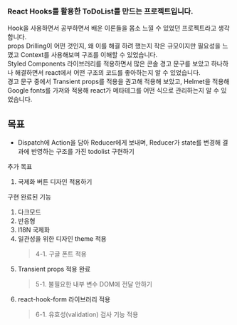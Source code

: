### React Hooks를 활용한 ToDoList를 만드는 프로젝트입니다.

Hook을 사용하면서 공부하면서 배운 이론들을 몸소 느낄 수 있었던 프로젝트라고 생각합니다.  
props Drilling이 어떤 것인지, 왜 이를 해결 하려 했는지 작은 규모이지만 필요성을 느꼈고 Context를 사용해보며 구조를 이해할 수 있었습니다.  
Styled Components 라이브러리를 적용하면서 많은 콘솔 경고 문구를 보았고 하나하나 해결하면서 react에서 어떤 구조의 코드를 좋아하는지 알 수 있었습니다.  
경고 문구 중에서 Transient props를 적용을 권고해 적용해 보았고, Helmet을 적용해 Google fonts를 가져와 적용해 react가 메타테그를 어떤 식으로 관리하는지 알 수 있었습니다.

## 목표

- Dispatch에 Action을 담아 Reducer에게 보내며, Reducer가 state를 변경해 결과에 반영하는 구조를 가진 todolist 구현하기

추가 목표

1. 국제화 버튼 디자인 적용하기

구현 완료된 기능

1. 다크모드
2. 반응형
3. I18N 국제화
4. 일관성을 위한 디자인 theme 적용
   > 4-1. 구글 폰트 적용
5. Transient props 적용 완료
   > 5-1. 불필요한 내부 변수 DOM에 전달 안하기
6. react-hook-form 라이브러리 적용
   > 6-1. 유효성(validation) 검사 기능 적용
